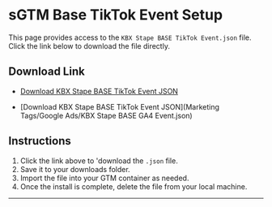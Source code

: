 # sGTM Base TikTok Event Setup

This page provides access to the `KBX Stape BASE TikTok Event.json` file. Click the link below to download the file directly.

## Download Link

- [Download KBX Stape BASE TikTok Event JSON](https://github.com/kyle-williams-kubix/GTM-containers/blob/1a4712a3bb13d656501e67aecd9cac7b35ba0df1/Marketing%20Tags/Base%20KBX/sGTM%20Base%20KBX%20container.json)

- [Download KBX Stape BASE TikTok Event JSON](Marketing Tags/Google Ads/KBX Stape BASE GA4 Event.json)

## Instructions

1. Click the link above to 'download the `.json` file.
2. Save it to your downloads folder.
3. Import the file into your GTM container as needed. 
4. Once the install is complete, delete the file from your local machine.

---


